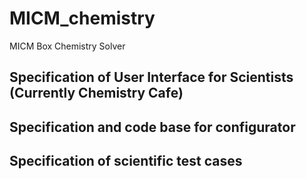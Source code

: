# MICM_chemistry

MICM Box Chemistry Solver 

## Specification of User Interface for Scientists (Currently Chemistry Cafe) 

## Specification and code base for configurator 

## Specification of scientific test cases 
